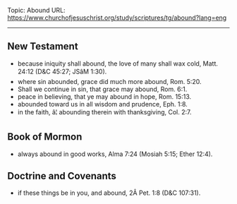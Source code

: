 Topic: Abound
URL: https://www.churchofjesuschrist.org/study/scriptures/tg/abound?lang=eng

---

## New Testament

- because iniquity shall abound, the love of many shall wax cold, Matt. 24:12 (D&C 45:27; JSâM 1:30).
- where sin abounded, grace did much more abound, Rom. 5:20.
- Shall we continue in sin, that grace may abound, Rom. 6:1.
- peace in believing, that ye may abound in hope, Rom. 15:13.
- abounded toward us in all wisdom and prudence, Eph. 1:8.
- in the faith, â¦ abounding therein with thanksgiving, Col. 2:7.

## Book of Mormon

- always abound in good works, Alma 7:24 (Mosiah 5:15; Ether 12:4).

## Doctrine and Covenants

- if these things be in you, and abound, 2Â Pet. 1:8 (D&C 107:31).

